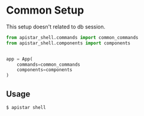 # Common Setup

This setup doesn't related to db session.

```python
from apistar_shell.commands import common_commands
from apistar_shell.components import components


app = App(
    commands=common_commands
    components=components
)
```

## Usage

```bash
$ apistar shell
```

